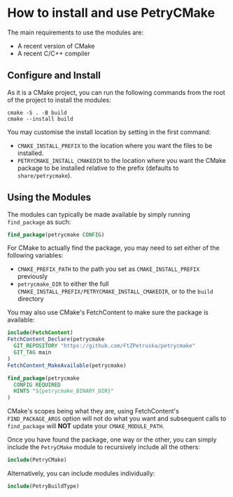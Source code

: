 # How to install and use PetryCMake

The main requirements to use the modules are:

- A recent version of CMake
- A recent C/C++ compiler

## Configure and Install

As it is a CMake project, you can run the following commands from the root of the project to install the modules:

```
cmake -S . -B build
cmake --install build
```

You may customise the install location by setting in the first command:

- `CMAKE_INSTALL_PREFIX` to the location where you want the files to be installed.
- `PETRYCMAKE_INSTALL_CMAKEDIR` to the location where you want the CMake package to be installed relative to the prefix (defaults to `share/petrycmake`).

## Using the Modules

The modules can typically be made available by simply running `find_package` as such:

```cmake
find_package(petrycmake CONFIG)
```

For CMake to actually find the package, you may need to set either of the following variables:

- `CMAKE_PREFIX_PATH` to the path you set as `CMAKE_INSTALL_PREFIX` previously
- `petrycmake_DIR` to either the full `CMAKE_INSTALL_PREFIX/PETRYCMAKE_INSTALL_CMAKEDIR`, or to the `build` directory

You may also use CMake's FetchContent to make sure the package is available:

```cmake
include(FetchContent)
FetchContent_Declare(petrycmake
  GIT_REPOSITORY "https://github.com/FtZPetruska/petrycmake"
  GIT_TAG main
)
FetchContent_MakeAvailable(petrycmake)

find_package(petrycmake
  CONFIG REQUIRED
  HINTS "${petrycmake_BINARY_DIR}"
)
```

CMake's scopes being what they are, using FetchContent's `FIND_PACKAGE_ARGS` option will not do what you want and subsequent calls to `find_package` will **NOT** update your `CMAKE_MODULE_PATH`.

Once you have found the package, one way or the other, you can simply include the `PetryCMake` module to recursively include all the others:

```cmake
include(PetryCMake)
```

Alternatively, you can include modules individually:

```cmake
include(PetryBuildType)
```
